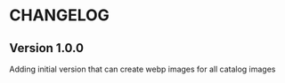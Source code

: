 # CHANGELOG

## Version 1.0.0

Adding initial version that can create webp images for all catalog images

